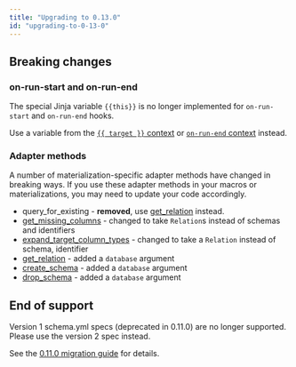```yaml
---
title: "Upgrading to 0.13.0"
id: "upgrading-to-0-13-0"
---
```


## Breaking changes

### on-run-start and on-run-end

The special Jinja variable `{{this}}` is no longer implemented for `on-run-start` and `on-run-end` hooks. 

Use a variable from the [`{{ target }}` context](target) or [`on-run-end` context](on-run-end-context) instead.

### Adapter methods

A number of materialization-specific adapter methods have changed in breaking ways. If you use these adapter methods in your macros or <Term id="materialization">materializations</Term>, you may need to update your code accordingly.
  - query_for_existing - **removed**, use [get_relation](adapter#get_relation) instead.
  - [get_missing_columns](adapter#get_missing_columns) - changed to take `Relation`s instead of schemas and identifiers
  - [expand_target_column_types](adapter#expand_target_column_types) - changed to take a `Relation` instead of schema, identifier
  - [get_relation](adapter#get_relation) - added a `database` argument
  - [create_schema](adapter#create_schema) - added a `database` argument
  - [drop_schema](adapter#drop_schema) - added a `database` argument

## End of support

Version 1 schema.yml specs (deprecated in 0.11.0) are no longer supported. Please use the version 2 spec instead.

See the [0.11.0 migration guide](versions/upgrading-to-0-11-0.md#schemayml-v2-syntax) for details.
